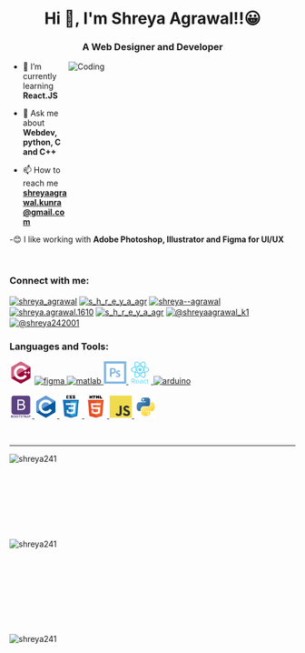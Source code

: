 <h1 align="center">Hi 👋, I'm Shreya Agrawal!!😀</h1>
<h3 align="center">A Web Designer and Developer</h3>
<img align="right" alt="Coding" width="400" height="300" src="https://cdn.dribbble.com/users/2646423/screenshots/5507196/computer.gif">

- 🌱 I’m currently learning **React.JS**

- 💬 Ask me about **Webdev, python, C and C++**

- 📫 How to reach me **shreyaagrawal.kunra@gmail.com**

-😊 I like working with **Adobe Photoshop, Illustrator and Figma for UI/UX**


</br>

<h3 align="left">Connect with me:</h3>

<p align="left">
<a href="https://codepen.io/shreya_agrawal" target="blank"><img align="center" src="https://cdn.jsdelivr.net/npm/simple-icons@3.0.1/icons/codepen.svg" alt="shreya_agrawal" height="30" width="40" /></a>
<a href="https://twitter.com/s_h_r_e_y_a_agr" target="blank"><img align="center" src="https://cdn.jsdelivr.net/npm/simple-icons@3.0.1/icons/twitter.svg" alt="s_h_r_e_y_a_agr" height="30" width="40" /></a>
<a href="https://linkedin.com/in/shreya--agrawal" target="blank"><img align="center" src="https://cdn.jsdelivr.net/npm/simple-icons@3.0.1/icons/linkedin.svg" alt="shreya--agrawal" height="30" width="40" /></a>
<a href="https://fb.com/shreya.agrawal.1610" target="blank"><img align="center" src="https://cdn.jsdelivr.net/npm/simple-icons@3.0.1/icons/facebook.svg" alt="shreya.agrawal.1610" height="30" width="40" /></a>
<a href="https://instagram.com/s_h_r_e_y_a_agr" target="blank"><img align="center" src="https://cdn.jsdelivr.net/npm/simple-icons@3.0.1/icons/instagram.svg" alt="s_h_r_e_y_a_agr" height="30" width="40" /></a>
  <a href="https://www.hackerrank.com/@shreyaagrawal_k1" target="blank"><img align="center" src="https://raw.githubusercontent.com/rahuldkjain/github-profile-readme-generator/master/src/images/icons/Social/hackerrank.svg" alt="@shreyaagrawal_k1" height="30" width="40" /></a>
<a href="https://www.hackerearth.com/@shreya242001" target="blank"><img align="center" src="https://raw.githubusercontent.com/rahuldkjain/github-profile-readme-generator/master/src/images/icons/Social/hackerearth.svg" alt="@shreya242001" height="30" width="40" /></a>
</p>

<h3 align="left">Languages and Tools:</h3>


<p align="left"> 
  <img src="https://raw.githubusercontent.com/devicons/devicon/master/icons/cplusplus/cplusplus-original.svg" alt="cplusplus" width="40" height="40"/> </a> <a href="https://www.figma.com/" target="_blank"> <img src="https://www.vectorlogo.zone/logos/figma/figma-icon.svg" alt="figma" width="40" height="40"/> </a> <a href="https://www.mathworks.com/" target="_blank"> <img src="https://upload.wikimedia.org/wikipedia/commons/2/21/Matlab_Logo.png" alt="matlab" width="40" height="40"/> </a> <a href="https://www.photoshop.com/en" target="_blank"> <img src="https://raw.githubusercontent.com/devicons/devicon/master/icons/photoshop/photoshop-line.svg" alt="photoshop" width="40" height="40"/> </a> <a href="https://reactjs.org/" target="_blank"> <img src="https://raw.githubusercontent.com/devicons/devicon/master/icons/react/react-original-wordmark.svg" alt="react" width="40" height="40"/> </a>
  <a href="https://www.arduino.cc/" target="_blank"> <img src="https://cdn.worldvectorlogo.com/logos/arduino-1.svg" alt="arduino" width="40" height="40"/> </a> <a href="https://getbootstrap.com" target="_blank"> 
  <br>
  <br>
  <img src="https://raw.githubusercontent.com/devicons/devicon/master/icons/bootstrap/bootstrap-plain-wordmark.svg" alt="bootstrap" width="40" height="40"/> </a> <a href="https://www.w3schools.com/cpp/" target="_blank"> 
<a href="https://www.cprogramming.com/" target="_blank"> <img src="https://raw.githubusercontent.com/devicons/devicon/master/icons/c/c-original.svg" alt="c" width="40" height="40"/> </a> <a href="https://www.w3schools.com/css/" target="_blank"> <img src="https://raw.githubusercontent.com/devicons/devicon/master/icons/css3/css3-original-wordmark.svg" alt="css3" width="40" height="40"/> </a> <a href="https://www.w3.org/html/" target="_blank"> 
<img src="https://raw.githubusercontent.com/devicons/devicon/master/icons/html5/html5-original-wordmark.svg" alt="html5" width="40" height="40"/> </a> <a href="https://developer.mozilla.org/en-US/docs/Web/JavaScript" target="_blank"> 
<img src="https://raw.githubusercontent.com/devicons/devicon/master/icons/javascript/javascript-original.svg" alt="javascript" width="40" height="40"/> </a> <a href="https://www.mathworks.com/" target="_blank"> 
 <a href="https://www.python.org" target="_blank"> <img src="https://raw.githubusercontent.com/devicons/devicon/master/icons/python/python-original.svg" alt="python" width="40" height="40"/> </a> </p>
<br/>

----------------------------------------------------------
<p><img align="left" src="https://github-readme-stats.vercel.app/api/top-langs?username=shreya241&show_icons=true&locale=en&layout=compact" alt="shreya241" /></p>

<br>
  <br>
  <br>
<br><br><br><br>
  <br>
<p><img align="left" src="https://github-readme-stats.vercel.app/api?username=shreya241&show_icons=true&locale=en" alt="shreya241" /></p>
<br/>
<br><br>
  <br>
  <br>
   <br>
  <br>
<br>
  <br>
<p><img align="left" src="https://github-readme-streak-stats.herokuapp.com/?user=shreya241&" alt="shreya241" /></p>
</br>

